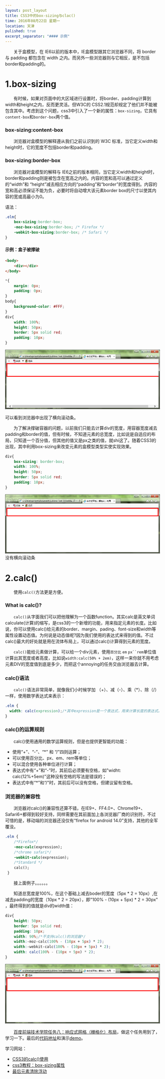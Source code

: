 ```yaml
---
layout: post_layout
title: CSS3中的box-sizing与clac()
time: 2016年08月22日 星期一
location: 天津
pulished: true
excerpt_separator: "#### 示例"
---
```

&#160; &#160; &#160; &#160;关于盒模型，在 IE6以前的版本中，IE盒模型跟其它浏览器不同，将 border 与 padding 都包含在 width 之内。而另外一些浏览器则与它相反，是不包括border和padding的。

# 1.box-sizing

&#160; &#160; &#160; &#160;有时候，如果对页面中的大区域进行设置时，将border、padding计算到width和height之内，反而更灵活。但W3C的 CSS2.1规范却规定了他们并不能被包含其中。考虑到这个问题，css3中引入了一个新的属性：`box-sizing`，它具有`content-box`和`border-box`两个值。

### box-sizing:content-box

&#160; &#160; &#160; &#160;浏览器对盒模型的解释遵从我们之前认识到的 W3C 标准，当它定义width和height时，它的宽度不包括border和padding。

### box-sizing:border-box

&#160; &#160; &#160; &#160;浏览器对盒模型的解释与 IE6之前的版本相同，当它定义width和height时，border和padding则是被包含在宽高之内的。内容的宽和高可以通过定义的“width”和 “height”减去相应方向的“padding”和“border”的宽度得到。内容的宽和高必须保证不能为负，必要时将自动增大该元素border box的尺寸以使其内容的宽或高最小为0。

语法：

```css
.elm{
	box-sizing:border-box;
	-moz-box-sizing:border-box; /* Firefox */
	-webkit-box-sizing:border-box; /* Safari */
}
```

#### 示例：盒子被撑破

```html
<body>
	<div></div>
</body>
```
```css
*{
	margin: 0px;
	padding: 0px;
}
body{
	background-color: #FFF;
}
div{
	width: 100%;
	height: 50px;
	border: 5px solid red;
	padding: 10px;
}
```
<img src="/assets/img/CSS3/boxsizing_0.png" alt="效果图">

可以看到浏览器中出现了横向滚动条。

&#160; &#160; &#160; &#160;为了解决撑破容器的问题，以前我们只能去计算div的宽度，用容器宽度减去padding和border的值，但有时候，不知道元素的总宽度，比如说是自适应的布局，只知道一个百分值，但其他的值又是px之类的值，就shi这了。随着CSS3的出现，其中利用box-sizing来改变元素的盒模型类型实使实现效果。


```css
div{
	box-sizing: border-box;
	width: 100%;
	height: 50px;
	border: 5px solid red;
	padding: 10px;
}
```
<img src="/assets/img/CSS3/boxsizing_1.png" alt="效果图">
没有横向滚动条

# 2.calc()

&#160; &#160; &#160; &#160;使用`calc()`方法更是方便。

### What is calc()?

&#160; &#160; &#160; &#160;`calc()`从字面我们可以把他理解为一个函数function。其实calc是英文单词calculate(计算)的缩写，是css3的一个新增的功能，用来指定元素的长度。比如说，你可以使用calc()给元素的border、margin、pading、font-size和width等属性设置动态值。为何说是动态值呢?因为我们使用的表达式来得到的值。不过calc()最大的好处就是用在流体布局上，可以通过calc()计算得到元素的宽度。


&#160; &#160; &#160; &#160;`calc()`能给元素做计算，可以给一个div元素，使用`百分比` `em` `px``rem`单位值计算出其宽度或者高度，比如说`width:calc(50% + 2em)`，这样一来你就不用考虑元素DIV的宽度值到底是多少，而把这个annoying的任务交由浏览器去计算。

### calc()语法

&#160; &#160; &#160; &#160;`calc()`语法非常简单，就像我们小时候学加 （+）、减（-）、乘（*）、除（/）一样，使用数学表达式来表示：

```css
.elm {
  width: calc(expression);/*其中expression是一个表达式，用来计算长度的表达式。*/
}
```

### calc()的运算规则

&#160; &#160; &#160; &#160;calc()使用通用的数学运算规则，但是也提供更智能的功能：

+ 使用“+”、“-”、“*” 和 “/”四则运算；
+ 可以使用百分比、px、em、rem等单位；
+ 可以混合使用各种单位进行计算；
+ 表达式中有“+”和“-”时，其前后必须要有空格，如"widht: calc(12%+5em)"这种没有空格的写法是错误的；
+ 表达式中有“*”和“/”时，其前后可以没有空格，但建议留有空格。

### 浏览器的兼容性

&#160; &#160; &#160; &#160;浏览器对calc()的兼容性还算不错，在IE9+、FF4.0+、Chrome19+、Safari6+都得到较好支持，同样需要在其前面加上各浏览器厂商的识别符，不过可惜的是，移动端的浏览器还没仅有“firefox for android 14.0”支持，其他的全军覆没。

```css
.elm {
	/*Firefox*/
	-moz-calc(expression);
	/*chrome safari*/
	-webkit-calc(expression);
	/*Standard */
	calc();
 }
 ```



&#160; &#160; &#160; &#160;接上面例子。。。。。。

&#160; &#160; &#160; &#160;知道总宽度是100%，在这个基础上减去boder的宽度（5px * 2 = 10px）,在减去padding的宽度（10px * 2 = 20px），即"100% - (10px + 5px) * 2 = 30px" ，最终得到的值就是div的width值：

```css
div{
	height: 50px;
	border: 5px solid red;
	padding: 10px;
	width: 90%;/*不支持calc()的浏览器*/
	width:-moz-calc(100% - (10px + 5px) * 2);
	width:-webkit-calc(100% - (10px + 5px) * 2);
	width: calc(100% - (10px + 5px) * 2);
}
```

<img src="/assets/img/CSS3/boxsizing_2.png" alt="效果图">


&#160; &#160; &#160; &#160;[百度前端技术学院任务八：响应式网格（栅格化）布局](http://ife.baidu.com/task/detail?taskId=8)，做这个任务用到了，学习一下。最后的[代码地址](https://github.com/HeddaZhu/HeddaZhu.github.io/tree/master/task1/task8.html)和演示[demo](https://heddazhu.github.io/task1/task8.html)。

学习网站：

+ [CSS3的calc()使用](http://www.w3cplus.com/css3/how-to-use-css3-calc-function.html)
+ [css3教程：box-sizing属性](http://www.rainleaves.com/html/1740.html)
+ [最后元素清除浮动](https://css-tricks.com/snippets/css/clear-fix/)
